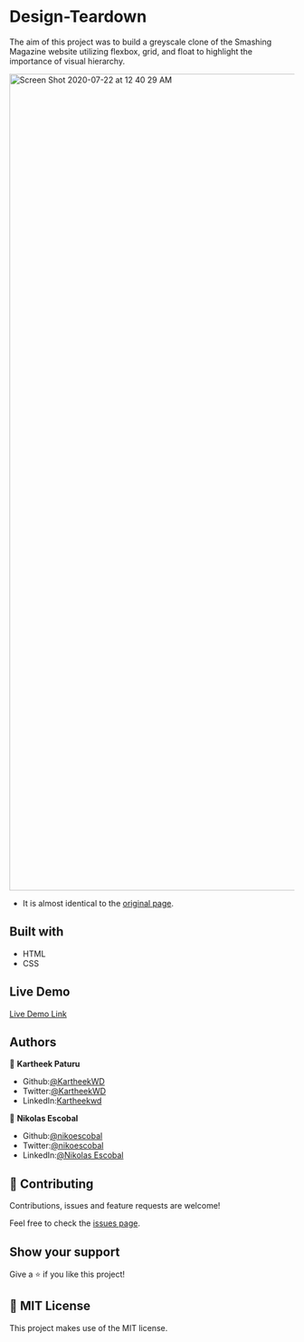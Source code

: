 # Design-Teardown

The aim of this project was to build a greyscale clone of the Smashing Magazine website utilizing flexbox, grid, and float to highlight the importance of visual hierarchy.

<img width="1440" alt="Screen Shot 2020-07-22 at 12 40 29 AM" src="https://user-images.githubusercontent.com/62937819/88082663-a3bf5a80-cbb4-11ea-9d25-f1762a3e7354.png">

- It is almost identical to the [original page](https://www.smashingmagazine.com/).

## Built with
- HTML
- CSS

## Live Demo

[Live Demo Link](https://rawcdn.githack.com/KartheekWD/Design-Teardown/3c923b1b323d1cc9d795572c542aff7c3891b075/index.html)

## Authors

👤 **Kartheek Paturu**

- Github:[@KartheekWD](https://github.com/KartheekWD)
- Twitter:[@KartheekWD](https://twitter.com/KartheekWD)
- LinkedIn:[Kartheekwd](https://www.linkedin.com/in/kartheekwd)

👤 **Nikolas Escobal**

- Github:[@nikoescobal](https://github.com/nikoescobal/Youtubeclone-muhammed-niko/commits?author=nikoescobal)
- Twitter:[@nikoescobal](https://twitter.com/nikoescobal)
- LinkedIn:[@Nikolas Escobal](https://www.linkedin.com/in/nikolas-joseph-escobal/)

## 🤝 Contributing

Contributions, issues and feature requests are welcome!

Feel free to check the [issues page](issues/).

## Show your support

Give a ⭐️ if you like this project!


## 📝 MIT License

This project makes use of the MIT license.
